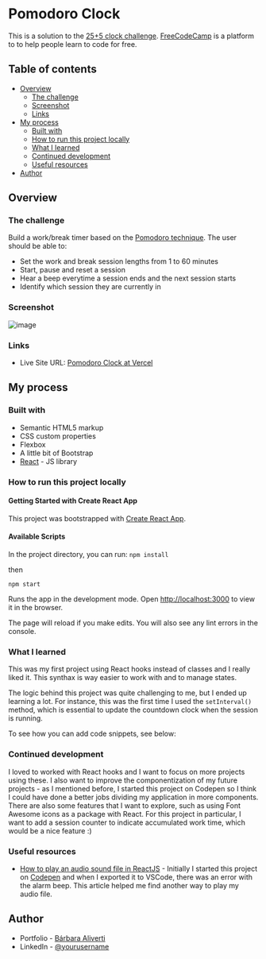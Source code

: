 # Pomodoro Clock

This is a solution to the [25+5 clock challenge](https://www.freecodecamp.org/learn/front-end-libraries/front-end-libraries-projects/build-a-25--5-clock). [FreeCodeCamp](https://www.freecodecamp.org/) is a platform to to help people learn to code for free.

## Table of contents

- [Overview](#overview)
  - [The challenge](#the-challenge)
  - [Screenshot](#screenshot)
  - [Links](#links)
- [My process](#my-process)
  - [Built with](#built-with)
  - [How to run this project locally](#how-to-run-this-project-locally)
  - [What I learned](#what-i-learned)
  - [Continued development](#continued-development)
  - [Useful resources](#useful-resources)
- [Author](#author)

## Overview

### The challenge

Build a work/break timer based on the [Pomodoro technique](https://en.wikipedia.org/wiki/Pomodoro_Technique). The user should be able to:
- Set the work and break session lengths from 1 to 60 minutes
- Start, pause and reset a session
- Hear a beep everytime a session ends and the next session starts
- Identify which session they are currently in 

### Screenshot

![image](https://user-images.githubusercontent.com/64551613/120117598-514fb280-c164-11eb-9b8d-3db79d008431.png)

### Links

- Live Site URL: [Pomodoro Clock at Vercel](https://pomodoro-clock-mocha.vercel.app/)

## My process

### Built with

- Semantic HTML5 markup
- CSS custom properties
- Flexbox
- A little bit of Bootstrap
- [React](https://reactjs.org/) - JS library

### How to run this project locally

#### Getting Started with Create React App

This project was bootstrapped with [Create React App](https://github.com/facebook/create-react-app).

#### Available Scripts

In the project directory, you can run:
```npm install``` 

then

```npm start```

Runs the app in the development mode.
Open [http://localhost:3000](http://localhost:3000) to view it in the browser.

The page will reload if you make edits.
You will also see any lint errors in the console.

### What I learned

This was my first project using React hooks instead of classes and I really liked it. This synthax is way easier to work with and to manage states.

The logic behind this project was quite challenging to me, but I ended up learning a lot. For instance, this was the first time I used the ```setInterval()``` method, which is essential to update the countdown clock when the session is running. 

To see how you can add code snippets, see below:

### Continued development

I loved to worked with React hooks and I want to focus on more projects using these. I also want to improve the componentization of my future projects - as I mentioned before, I started this project on Codepen so I think I could have done a better jobs dividing my application in more components. There are also some features that I want to explore, such as using Font Awesome icons as a package with React.
For this project in particular, I want to add a session counter to indicate accumulated work time, which would be a nice feature :)

### Useful resources

- [How to play an audio sound file in ReactJS](https://coderrocketfuel.com/article/how-to-play-a-mp3-sound-file-in-react-js) - Initially I started this project on [Codepen](https://codepen.io) and when I exported it to VSCode, there was an error with the alarm beep. This article helped me find another way to play my audio file.

## Author

- Portfolio - [Bárbara Aliverti](https://barbaraaliverti.github.io/)
- LinkedIn - [@yourusername](https://www.linkedin.com/in/barbaraaliverti)
